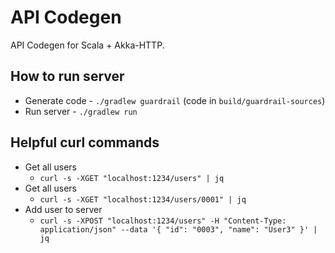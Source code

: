# API Codegen

API Codegen for Scala + Akka-HTTP. 

## How to run server

* Generate code - `./gradlew guardrail` (code in `build/guardrail-sources`)
* Run server - `./gradlew run`

## Helpful curl commands

* Get all users
  * `curl -s -XGET "localhost:1234/users" | jq`
* Get all users
  * `curl -s -XGET "localhost:1234/users/0001" | jq`
* Add user to server
  * `curl -s -XPOST "localhost:1234/users" -H "Content-Type: application/json" --data '{ "id": "0003", "name": "User3" }' | jq`